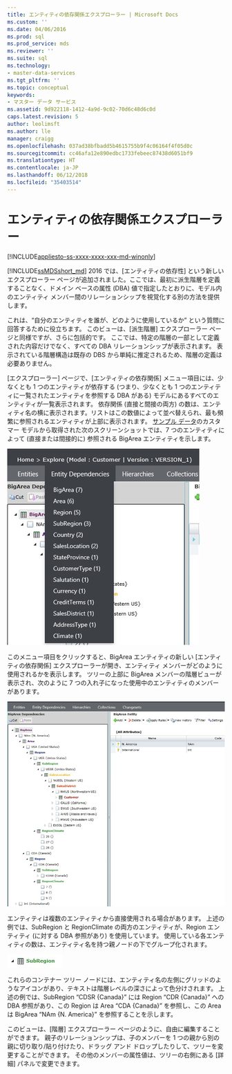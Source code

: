 ```yaml
---
title: エンティティの依存関係エクスプローラー | Microsoft Docs
ms.custom: ''
ms.date: 04/06/2016
ms.prod: sql
ms.prod_service: mds
ms.reviewer: ''
ms.suite: sql
ms.technology:
- master-data-services
ms.tgt_pltfrm: ''
ms.topic: conceptual
keywords:
- マスター データ サービス
ms.assetid: 9d922118-1412-4a9d-9c02-70d6c48d6c0d
caps.latest.revision: 5
author: leolimsft
ms.author: lle
manager: craigg
ms.openlocfilehash: 037ad38bfbadd5b4615755b9f4c06164f4f05d0c
ms.sourcegitcommit: cc46afa12e890edbc1733febeec87438d6051bf9
ms.translationtype: HT
ms.contentlocale: ja-JP
ms.lasthandoff: 06/12/2018
ms.locfileid: "35403514"
---
```

# <a name="entity-dependencies-explorer"></a>エンティティの依存関係エクスプローラー

[!INCLUDE[appliesto-ss-xxxx-xxxx-xxx-md-winonly](../includes/appliesto-ss-xxxx-xxxx-xxx-md-winonly.md)]

  
[!INCLUDE[ssMDSshort_md](../includes/ssmdsshort-md.md)] 2016 では、[エンティティの依存性] という新しいエクスプローラー ページが追加されました。ここでは、最初に派生階層を定義することなく、ドメイン ベースの属性 (DBA) 値で指定したとおりに、モデル内のエンティティ メンバー間のリレーションシップを視覚化する別の方法を提供します。   
  
これは、“自分のエンティティを誰が、どのように使用しているか” という質問に回答するために役立ちます。 このビューは、[派生階層] エクスプローラー ページと同様ですが、さらに包括的です。 ここでは、特定の階層の一部として定義された内容だけでなく、すべての DBA リレーションシップが表示されます。 表示されている階層構造は既存の DBS から単純に推定されるため、階層の定義は必要ありません。  
  
[エクスプローラー] ページで、[エンティティの依存関係] メニュー項目には、少なくとも 1 つのエンティティが依存する (つまり、少なくとも 1 つのエンティティに一覧されたエンティティを参照する DBA がある) モデルにあるすべてのエンティティが一覧表示されます。 依存関係 (直接と間接の両方) の数は、エンティティ名の横に表示されます。リストはこの数値によって並べ替えられ、最も頻繁に参照されるエンティティが上部に表示されます。 [サンプル データ](https://msdn.microsoft.com/library/master-data-services-sample.aspx)のカスタマー モデルから取得された次のスクリーンショットでは、7 つのエンティティによって (直接または間接的に) 参照される BigArea エンティティを示します。  
  
![MDS_EntityDependencies_Menu.jpg](../master-data-services/media/mds-entitydependencies-menu-jpg.jpg)  
    
このメニュー項目をクリックすると、BigArea エンティティの新しい [エンティティの依存関係] エクスプローラーが開き、エンティティ メンバーがどのように使用されるかを表示します。 ツリーの上部に BigArea メンバーの階層ビューが表示され、次のように 7 つの入れ子になった使用中のエンティティのメンバーがあります。  
  
![MDS_EntityDependencies_Tree.jpg](../master-data-services/media/mds-entitydependencies-tree-jpg.jpg)  
    
エンティティは複数のエンティティから直接使用される場合があります。 上述の例では、SubRegion と RegionClimate の両方のエンティティが、Region エンティティ (に対する DBA 参照があり) を使用しています。 使用している各エンティティの数は、エンティティ名を持つ親ノードの下でグループ化されます。   
  
![MDS_EntityDependencies_Entity_Node.jpg](../master-data-services/media/mds-entitydependencies-entity-node-jpg.jpg)  
  
これらのコンテナー ツリー ノードには、エンティティ名の左側にグリッドのようなアイコンがあり、テキストは階層レベルの深さによって色分けされます。 上述の例では、SubRegion “CDSR {Canada}” には Region “CDR {Canada}” への DBA 参照があり、この Region は Area “CDA {Canada}” を参照し、この Area は BigArea “NAm {N. America}” を参照することを示します。  
  
このビューは、[階層] エクスプローラー ページのように、自由に編集することができます。 親子のリレーションシップは、子のメンバーを 1 つの親から別の親に切り取り/貼り付けたり、ドラッグ アンド ドロップしたりして、ツリーを変更することができます。 その他のメンバーの属性値は、ツリーの右側にある [詳細] パネルで変更できます。   
  
  
  
  

